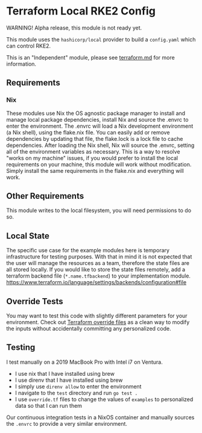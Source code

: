 # Terraform Local RKE2 Config

WARNING! Alpha release, this module is not ready yet.

This module uses the `hashicorp/local` provider to build a `config.yaml` which can control RKE2.

This is an "Independent" module, please see [terraform.md](./terraform.md) for more information.

## Requirements

### Nix

These modules use Nix the OS agnostic package manager to install and manage local package dependencies,
 install Nix and source the .envrc to enter the environment.
The .envrc will load a Nix development environment (a Nix shell), using the flake.nix file.
You can easily add or remove dependencies by updating that file, the flake.lock is a lock file to cache dependencies.
After loading the Nix shell, Nix will source the .envrc, setting all of the environment variables as necessary.
This is a way to resolve "works on my machine" issues, if you would prefer to install the local requirements on your machine, this module will work without modification.
Simply install the same requirements in the flake.nix and everything will work.

## Other Requirements

This module writes to the local filesystem, you will need permissions to do so.

## Local State

The specific use case for the example modules here is temporary infrastructure for testing purposes.
With that in mind it is not expected that the user will manage the resources as a team, therefore the state files are all stored locally.
If you would like to store the state files remotely, add a terraform backend file (`*.name.tfbackend`) to your implementation module.
https://www.terraform.io/language/settings/backends/configuration#file

## Override Tests

You may want to test this code with slightly different parameters for your environment.
Check out [Terraform override files](https://developer.hashicorp.com/terraform/language/files/override) as a clean way to modify the inputs without accidentally committing any personalized code.

## Testing

I test manually on a 2019 MacBook Pro with Intel i7 on Ventura.

- I use nix that I have installed using brew
- I use direnv that I have installed using brew
- I simply use `direnv allow` to enter the environment
- I navigate to the `test` directory and run `go test .`
- I use `override.tf` files to change the values of `examples` to personalized data so that I can run them

Our continuous integration tests in a NixOS container and manually sources the `.envrc` to provide a very similar environment.
